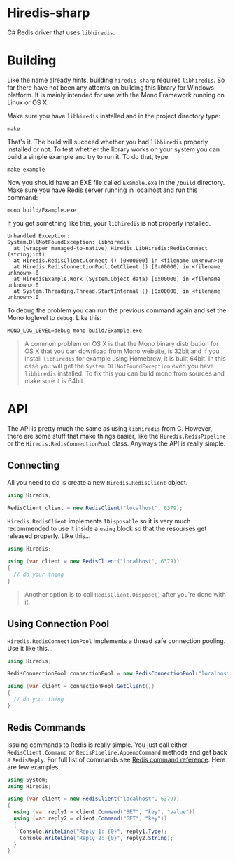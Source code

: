 Hiredis-sharp
=============

C# Redis driver that uses `libhiredis`.

Building
========

Like the name already hints, building `hiredis-sharp` requires `libhiredis`. So far there have not been any attemts on building this library for Windows platform. It is mainly intended for use with the Mono Framework running on Linux or OS X.

Make sure you have `libhiredis` installed and in the project directory type:

```
make
```

That's it. The build will succeed whether you had `libhiredis` properly installed or not. To test whether the library works on your system you can build a simple example and try to run it. To do that, type:

```
make example
```

Now you should have an EXE file called `Example.exe` in the `/build` directory. Make sure you have Redis server running in localhost and run this command:

```
mono build/Example.exe
```

If you get something like this, your `libhiredis` is not properly installed.

```
Unhandled Exception:
System.DllNotFoundException: libhiredis
  at (wrapper managed-to-native) Hiredis.LibHiredis:RedisConnect (string,int)
  at Hiredis.RedisClient.Connect () [0x00000] in <filename unknown>:0 
  at Hiredis.RedisConnectionPool.GetClient () [0x00000] in <filename unknown>:0 
  at HiredisExample.Work (System.Object data) [0x00000] in <filename unknown>:0 
  at System.Threading.Thread.StartInternal () [0x00000] in <filename unknown>:0 
```

To debug the problem you can run the previous command again and set the Mono loglevel to `debug`. Like this:

```
MONO_LOG_LEVEL=debug mono build/Example.exe
```

> A common problem on OS X is that the Mono binary distribution for OS X that you can download from Mono website,
> is 32bit and if you install `libhiredis` for example using Homebrew, it is built 64bit. In this case you will
> get the `System.DllNotFoundException` even you have `libhiredis` installed. To fix this you can build mono from
> sources and make sure it is 64bit.

API
===

The API is pretty much the same as using `libhiredis` from C. However, there are some stuff that make things easier, like the `Hiredis.RedisPipeline` or the `Hiredis.RedisConnectionPool` class. Anyways the API is really simple.

Connecting
----------

All you need to do is create a new `Hiredis.RedisClient` object.

```c#
using Hiredis;

RedisClient client = new RedisClient("localhost", 6379);
```

`Hiredis.RedisClient` implements `IDisposable` so it is very much recommended to use it inside a `using` block so that the resourses get released properly. Like this...

```c#
using Hiredis;

using (var client = new RedisClient("localhost", 6379))
{
  // do your thing
}
```

> Another option is to call `RedisClient.Dispose()` after you're done with it.

Using Connection Pool
---------------------

`Hiredis.RedisConnectionPool` implements a thread safe connection pooling. Use it like this...

```c#
using Hiredis;

RedisConnectionPool connectionPool = new RedisConnectionPool("localhost", 6379);

using (var client = connectionPool.GetClient())
{
  // do your thing
}
```

Redis Commands
--------------

Issuing commands to Redis is really simple. You just call either `RedisClient.Command` or `RedisPipeline.AppendCommand` methods and get back a `RedisReply`. For full list of commands see [Redis command reference](http://redis.io/commands). Here are few examples.

```c#
using System;
using Hiredis;

using (var client = new RedisClient("localhost", 6379))
{
  using (var reply1 = client.Command("SET", "key", "value"))
  using (var reply2 = client.Command("GET", "key"))
  {
    Console.WriteLine("Reply 1: {0}", reply1.Type);
    Console.WriteLine("Reply 2: {0}", reply2.String);
  }
}
```
